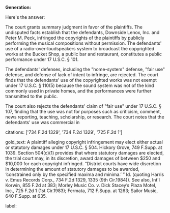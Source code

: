 **Generation:**

 Here's the answer:

<answer>

The court grants summary judgment in favor of the plaintiffs. The undisputed facts establish that the defendants, Downside Lenox, Inc. and Peter M. Peck, infringed the copyrights of the plaintiffs by publicly performing the musical compositions without permission. The defendants' use of a radio-over-loudspeakers system to broadcast the copyrighted works at the Bucket Shop, a public bar and restaurant, constitutes a public performance under 17 U.S.C. § 101.

The defendants' defenses, including the "home-system" defense, "fair use" defense, and defense of lack of intent to infringe, are rejected. The court finds that the defendants' use of the copyrighted works was not exempt under 17 U.S.C. § 110(5) because the sound system was not of the kind commonly used in private homes, and the performances were further transmitted to the public.

The court also rejects the defendants' claim of "fair use" under 17 U.S.C. § 107, finding that the use was not for purposes such as criticism, comment, news reporting, teaching, scholarship, or research. The court notes that the defendants' use was commercial in

citations: ['734 F.2d 1329', '734 F.2d 1329', '725 F.2d 1']

gold_text: A plaintiff alleging copyright infringement may elect either actual or statutory damages under 17 U.S.C. § 504. Hickory Grove, 749 F.Supp. at 1039. Section 504(c)(1) provides that where statutory damages are elected, the trial court may, in its discretion, award damages of between $250 and $10,000 for each copyright infringed. “District courts have wide discretion in determining the amount of statutory damages to be awarded, ‘constrained only by the specified maxima and minima.’ ” Id. (quoting Harris v. Emus Records Corp., 734 F.2d 1329, 1335 (9th Cir.1984)). See also, Int'l Korwin, 855 F.2d at 383; Morley Music Co. v. Dick Stacey’s Plaza Motel, Inc., 725 F.2d 1 (1st Cir.1983); Fermata, 712 F.Supp. at 1263; Sailor Music, 640 F.Supp. at 635.

label: 
